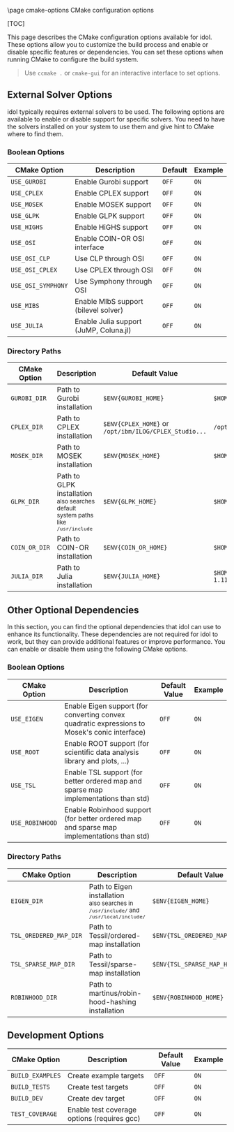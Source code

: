 \page cmake-options CMake configuration options

[TOC]

This page describes the CMake configuration options available for idol.
These options allow you to customize the build process and enable or disable specific features or dependencies.
You can set these options when running CMake to configure the build system.

> Use `ccmake .` or `cmake-gui` for an interactive interface to set options.

## External Solver Options

idol typically requires external solvers to be used.
The following options are available to enable or disable support for specific solvers.
You need to have the solvers installed on your system to use them and give hint to CMake where to find them.

### Boolean Options

| CMake Option       | Description                            | Default | Example   |
|--------------------|----------------------------------------|---------|-----------|
| `USE_GUROBI`       | Enable Gurobi support                  | `OFF`   | `ON`      |
| `USE_CPLEX`        | Enable CPLEX support                   | `OFF`   | `ON`      |
| `USE_MOSEK`        | Enable MOSEK support                   | `OFF`   | `ON`      |
| `USE_GLPK`         | Enable GLPK support                    | `OFF`   | `ON`      |
| `USE_HIGHS`        | Enable HiGHS support                   | `OFF`   | `ON`      |
| `USE_OSI`          | Enable COIN-OR OSI interface           | `OFF`   | `ON`      |
| `USE_OSI_CLP`      | Use CLP through OSI                    | `OFF`   | `ON`      |
| `USE_OSI_CPLEX`    | Use CPLEX through OSI                  | `OFF`   | `ON`      |
| `USE_OSI_SYMPHONY` | Use Symphony through OSI               | `OFF`   | `ON`      |
| `USE_MIBS`         | Enable MIbS support (bilevel solver)   | `OFF`   | `ON`      |
| `USE_JULIA`        | Enable Julia support (JuMP, Coluna.jl) | `OFF`   | `ON`      |

### Directory Paths

| CMake Option   | Description                                                                                         | Default Value                                         | Example                                              |
|----------------|-----------------------------------------------------------------------------------------------------|-------------------------------------------------------|------------------------------------------------------|
| `GUROBI_DIR`   | Path to Gurobi installation                                                                         | `$ENV{GUROBI_HOME}`                                   | `$HOME/gurobi1100/linux64`                           |
| `CPLEX_DIR`    | Path to CPLEX installation                                                                          | `$ENV{CPLEX_HOME}` or `/opt/ibm/ILOG/CPLEX_Studio...` | `/opt/ibm/ILOG/CPLEX_Studio2211`                     |
| `MOSEK_DIR`    | Path to MOSEK installation                                                                          | `$ENV{MOSEK_HOME}`                                    | `$HOME/mosek/10.1/tools/platform/linux64x86`         |
| `GLPK_DIR`     | Path to GLPK installation <br><small>also searches default system paths like `/usr/include`</small> | `$ENV{GLPK_HOME}`                                     | `$HOME/glpk`                                         |
| `COIN_OR_DIR`  | Path to COIN-OR installation                                                                        | `$ENV{COIN_OR_HOME}`                                  | `$HOME/coin-or/dist`                                 |
| `JULIA_DIR`    | Path to Julia installation                                                                          | `$ENV{JULIA_HOME}`                                    | `$HOME/.julia/juliaup/julia-1.11.5+0.x64.linux.gnu/` |


## Other Optional Dependencies

In this section, you can find the optional dependencies that idol can use to enhance its functionality.
These dependencies are not required for idol to work, but they can provide additional features or improve performance.
You can enable or disable them using the following CMake options.

### Boolean Options

| CMake Option    | Description                                                                                   | Default Value  | Example  |
|-----------------|-----------------------------------------------------------------------------------------------|----------------|----------|
| `USE_EIGEN`     | Enable Eigen support (for converting convex quadratic expressions to Mosek's conic interface) | `OFF`          | `ON`     |
| `USE_ROOT`      | Enable ROOT support (for scientific data analysis library and plots, ...)                     | `OFF`          | `ON`     |
| `USE_TSL`       | Enable TSL support (for better ordered map and sparse map implementations than std)           | `OFF`          | `ON`     |
| `USE_ROBINHOOD` | Enable Robinhood support (for better ordered map and sparse map implementations than std)     | `OFF`          | `ON`     |

### Directory Paths

| CMake Option           | Description                                                                                               | Default Value                 | Example           |
|------------------------|-----------------------------------------------------------------------------------------------------------|-------------------------------|-------------------|
| `EIGEN_DIR`            | Path to Eigen installation<br /><small>also searches in `/usr/include/` and `/usr/local/include/`</small> | `$ENV{EIGEN_HOME}`            | `$HOME/eigen`     |
| `TSL_OREDERED_MAP_DIR` | Path to Tessil/ordered-map installation                                                                   | `$ENV{TSL_OREDERED_MAP_HOME}` | `$HOME/tsl`       |
| `TSL_SPARSE_MAP_DIR`   | Path to Tessil/sparse-map installation                                                                    | `$ENV{TSL_SPARSE_MAP_HOME}`   | `$HOME/tsl`       |
| `ROBINHOOD_DIR`        | Path to martinus/robin-hood-hashing installation                                                          | `$ENV{ROBINHOOD_HOME}`        | `$HOME/robin_hood` |

## Development Options

| CMake Option     | Description                                 | Default Value | Example |
|------------------|---------------------------------------------|---------------|---------|
| `BUILD_EXAMPLES` | Create example targets                      | `OFF`         | `ON`    |
| `BUILD_TESTS`    | Create test targets                         | `OFF`         | `ON`    |
| `BUILD_DEV`      | Create dev target                           | `OFF`         | `ON`    |
| `TEST_COVERAGE`  | Enable test coverage options (requires gcc) | `OFF`         | `ON`    |
